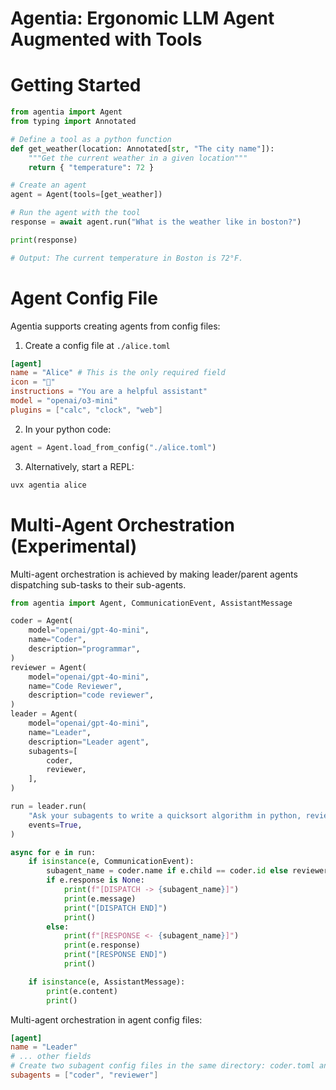 # Agentia: Ergonomic LLM Agent Augmented with Tools


# Getting Started

```python
from agentia import Agent
from typing import Annotated

# Define a tool as a python function
def get_weather(location: Annotated[str, "The city name"]):
    """Get the current weather in a given location"""
    return { "temperature": 72 }

# Create an agent
agent = Agent(tools=[get_weather])

# Run the agent with the tool
response = await agent.run("What is the weather like in boston?")

print(response)

# Output: The current temperature in Boston is 72°F.
```

# Agent Config File

Agentia supports creating agents from config files:

1. Create a config file at `./alice.toml`

```toml
[agent]
name = "Alice" # This is the only required field
icon = "👩"
instructions = "You are a helpful assistant"
model = "openai/o3-mini"
plugins = ["calc", "clock", "web"]
```

2. In your python code:

```python
agent = Agent.load_from_config("./alice.toml")
```

3. Alternatively, start a REPL:

```bash
uvx agentia alice
```

# Multi-Agent Orchestration (Experimental)

Multi-agent orchestration is achieved by making leader/parent agents dispatching sub-tasks to their sub-agents.

```python
from agentia import Agent, CommunicationEvent, AssistantMessage

coder = Agent(
    model="openai/gpt-4o-mini",
    name="Coder",
    description="programmar",
)
reviewer = Agent(
    model="openai/gpt-4o-mini",
    name="Code Reviewer",
    description="code reviewer",
)
leader = Agent(
    model="openai/gpt-4o-mini",
    name="Leader",
    description="Leader agent",
    subagents=[
        coder,
        reviewer,
    ],
)

run = leader.run(
    "Ask your subagents to write a quicksort algorithm in python, review and improve it until it is perfect."
    events=True,
)

async for e in run:
    if isinstance(e, CommunicationEvent):
        subagent_name = coder.name if e.child == coder.id else reviewer.name
        if e.response is None:
            print(f"[DISPATCH -> {subagent_name}]")
            print(e.message)
            print("[DISPATCH END]")
            print()
        else:
            print(f"[RESPONSE <- {subagent_name}]")
            print(e.response)
            print("[RESPONSE END]")
            print()

    if isinstance(e, AssistantMessage):
        print(e.content)
        print()
```

Multi-agent orchestration in agent config files:

```toml
[agent]
name = "Leader"
# ... other fields
# Create two subagent config files in the same directory: coder.toml and reviewer.toml
subagents = ["coder", "reviewer"]
```